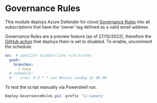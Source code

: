 # Governance Rules

This module deploys Azure Defender for cloud [Governance Rules](https://learn.microsoft.com/en-us/azure/defender-for-cloud/governance-rules) into all subscriptions that have the 'owner' tag defined as a valid email address.

Governance Rules are a preview feature (as of 27/10/2022), therefore the [GitHub action](../../.github/workflows/governance-rules.yml) that deploys them is set to disabled.  To enable, uncomment the schedule:

```yaml
on:  # yamllint disable-line rule:truthy
  push:
    branches:
      - none
  # schedule:
  #  - cron: 0 0 * * sun #every sunday at 00.00

  ```

To test the script manually via Powershell run:

```powershell
Deploy-GovernanceRules.ps1 -prefix 'lz-canary'
```
